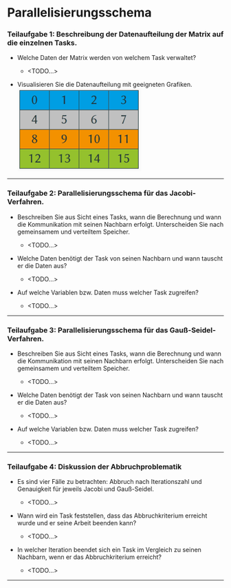 # Parallelisierungsschema
### Teilaufgabe 1: Beschreibung der Datenaufteilung der Matrix auf die einzelnen Tasks.
- Welche Daten der Matrix werden von welchem Task verwaltet?
    + <TODO...>

- Visualisieren Sie die Datenaufteilung mit geeigneten Grafiken.
    <img src="pdf_attachment/aufteilung.png" alt="Datenaufteilung" width="288" height="193">

---
### Teilaufgabe 2: Parallelisierungsschema für das Jacobi-Verfahren.
- Beschreiben Sie aus Sicht eines Tasks, wann die Berechnung und wann die Kommunikation mit seinen Nachbarn erfolgt. Unterscheiden Sie nach gemeinsamem und verteiltem Speicher.
    + <TODO...>

- Welche Daten benötigt der Task von seinen Nachbarn und wann tauscht er die Daten aus?
    + <TODO...>

- Auf welche Variablen bzw. Daten muss welcher Task zugreifen?
    + <TODO...>

---
### Teilaufgabe 3: Parallelisierungsschema für das Gauß-Seidel-Verfahren.
- Beschreiben Sie aus Sicht eines Tasks, wann die Berechnung und wann die Kommunikation mit seinen Nachbarn erfolgt. Unterscheiden Sie nach gemeinsamem und verteiltem Speicher.
    + <TODO...>

- Welche Daten benötigt der Task von seinen Nachbarn und wann tauscht er die Daten aus?
    + <TODO...>

- Auf welche Variablen bzw. Daten muss welcher Task zugreifen?
    + <TODO...>

---
### Teilaufgabe 4: Diskussion der Abbruchproblematik
- Es sind vier Fälle zu betrachten: Abbruch nach Iterationszahl und Genauigkeit für jeweils Jacobi und Gauß-Seidel.
    + <TODO...>

- Wann wird ein Task feststellen, dass das Abbruchkriterium erreicht wurde und er seine Arbeit beenden kann?
    + <TODO...>

- In welcher Iteration beendet sich ein Task im Vergleich zu seinen Nachbarn, wenn er das Abbruchkriterium erreicht?
    + <TODO...>

---
